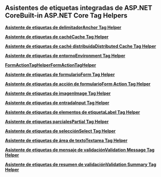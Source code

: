 ## <a name="built-in-aspnet-core-tag-helpers"></a><span data-ttu-id="38126-101">Asistentes de etiquetas integradas de ASP.NET Core</span><span class="sxs-lookup"><span data-stu-id="38126-101">Built-in ASP.NET Core Tag Helpers</span></span>

<span data-ttu-id="38126-102">**[Asistente de etiquetas de delimitador](xref:mvc/views/tag-helpers/builtin-th/anchor-tag-helper)**</span><span class="sxs-lookup"><span data-stu-id="38126-102">**[Anchor Tag Helper](xref:mvc/views/tag-helpers/builtin-th/anchor-tag-helper)**</span></span>

<span data-ttu-id="38126-103">**[Asistente de etiquetas de caché](xref:mvc/views/tag-helpers/builtin-th/cache-tag-helper)**</span><span class="sxs-lookup"><span data-stu-id="38126-103">**[Cache Tag Helper](xref:mvc/views/tag-helpers/builtin-th/cache-tag-helper)**</span></span>

<span data-ttu-id="38126-104">**[Asistente de etiquetas de caché distribuida](xref:mvc/views/tag-helpers/builtin-th/distributed-cache-tag-helper)**</span><span class="sxs-lookup"><span data-stu-id="38126-104">**[Distributed Cache Tag Helper](xref:mvc/views/tag-helpers/builtin-th/distributed-cache-tag-helper)**</span></span>

<span data-ttu-id="38126-105">**[Asistente de etiquetas de entorno](xref:mvc/views/tag-helpers/builtin-th/environment-tag-helper)**</span><span class="sxs-lookup"><span data-stu-id="38126-105">**[Environment Tag Helper](xref:mvc/views/tag-helpers/builtin-th/environment-tag-helper)**</span></span>

<span data-ttu-id="38126-106">**[FormActionTagHelper](xref:mvc/views/working-with-forms#the-form-action-tag-helper)**</span><span class="sxs-lookup"><span data-stu-id="38126-106">**[FormActionTagHelper](xref:mvc/views/working-with-forms#the-form-action-tag-helper)**</span></span>

<span data-ttu-id="38126-107">**[Asistente de etiquetas de formulario](xref:mvc/views/working-with-forms#the-form-tag-helper)**</span><span class="sxs-lookup"><span data-stu-id="38126-107">**[Form Tag Helper](xref:mvc/views/working-with-forms#the-form-tag-helper)**</span></span>

<span data-ttu-id="38126-108">**[Asistente de etiquetas de acción de formulario](xref:mvc/views/working-with-forms#the-form-action-tag-helper)**</span><span class="sxs-lookup"><span data-stu-id="38126-108">**[Form Action Tag Helper](xref:mvc/views/working-with-forms#the-form-action-tag-helper)**</span></span>

<span data-ttu-id="38126-109">**[Asistente de etiquetas de imagen](xref:mvc/views/tag-helpers/builtin-th/image-tag-helper)**</span><span class="sxs-lookup"><span data-stu-id="38126-109">**[Image Tag Helper](xref:mvc/views/tag-helpers/builtin-th/image-tag-helper)**</span></span>

<span data-ttu-id="38126-110">**[Asistente de etiquetas de entrada](xref:mvc/views/working-with-forms#the-input-tag-helper)**</span><span class="sxs-lookup"><span data-stu-id="38126-110">**[Input Tag Helper](xref:mvc/views/working-with-forms#the-input-tag-helper)**</span></span>

<span data-ttu-id="38126-111">**[Asistente de etiquetas de elementos de etiqueta](xref:mvc/views/working-with-forms#the-label-tag-helper)**</span><span class="sxs-lookup"><span data-stu-id="38126-111">**[Label Tag Helper](xref:mvc/views/working-with-forms#the-label-tag-helper)**</span></span>

[comment]: **[LinkTagHelper](xref:mvc/views/tag-helpers/builtin-th/link-tag-helper)**

[comment]: **[OptionTagHelper](xref:mvc/views/tag-helpers/builtin-th/option-tag-helper)**

[comment]: **[ScriptTagHelper](xref:mvc/views/tag-helpers/builtin-th/script-tag-helper)**

<span data-ttu-id="38126-112">**[Asistente de etiquetas parciales](xref:mvc/views/tag-helpers/builtin-th/partial-tag-helper)**</span><span class="sxs-lookup"><span data-stu-id="38126-112">**[Partial Tag Helper](xref:mvc/views/tag-helpers/builtin-th/partial-tag-helper)**</span></span>

<span data-ttu-id="38126-113">**[Asistente de etiquetas de selección](xref:mvc/views/working-with-forms#the-select-tag-helper)**</span><span class="sxs-lookup"><span data-stu-id="38126-113">**[Select Tag Helper](xref:mvc/views/working-with-forms#the-select-tag-helper)**</span></span>

<span data-ttu-id="38126-114">**[Asistente de etiquetas de área de texto](xref:mvc/views/working-with-forms#the-textarea-tag-helper)**</span><span class="sxs-lookup"><span data-stu-id="38126-114">**[Textarea Tag Helper](xref:mvc/views/working-with-forms#the-textarea-tag-helper)**</span></span>

<span data-ttu-id="38126-115">**[Asistente de etiquetas de mensaje de validación](xref:mvc/views/working-with-forms#the-validation-message-tag-helper)**</span><span class="sxs-lookup"><span data-stu-id="38126-115">**[Validation Message Tag Helper](xref:mvc/views/working-with-forms#the-validation-message-tag-helper)**</span></span>

<span data-ttu-id="38126-116">**[Asistente de etiquetas de resumen de validación](xref:mvc/views/working-with-forms#the-validation-summary-tag-helper)**</span><span class="sxs-lookup"><span data-stu-id="38126-116">**[Validation Summary Tag Helper](xref:mvc/views/working-with-forms#the-validation-summary-tag-helper)**</span></span>